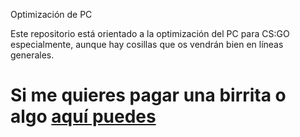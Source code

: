 Optimización de PC 

Este repositorio está orientado a la optimización del PC para CS:GO especialmente, aunque hay cosillas que os vendrán bien en líneas generales.

# Si me quieres pagar una birrita o algo [aquí puedes](https://www.paypal.me/thinkii)
